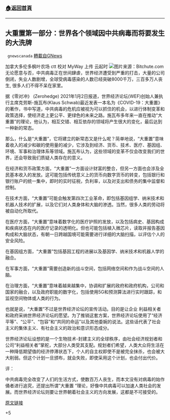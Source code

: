 ###  [:house:返回首頁](https://github.com/ourhimalayas/txt)
---

## 大重置第一部分：世界各个领域因中共病毒而将要发生的大洗牌
` gnewscanada` [轉載自GNews](https://gnews.org/zh-hans/719132/)

加拿大多伦多枫叶农场 ctt
校对 MyWay 上传 云起时
![]()![](https://gnews.org/wp-content/uploads/2021/01/bb-1.jpg)图片来源：Bitchute.com
无论愿意与否，中共病毒正在世间肆虐，世界经济遭受到严重的打击，大量的公司倒闭，失业人数剧增，全球受病毒感染的人数已经突破8000千万，三百多万人丧生, 很多人们不得不呆在家里。

据《零对冲》 (Zerohedge) 2021年1月2日报道，世界经济论坛(WEF)创始人兼执行主席克劳斯-施瓦布(Klaus Schwab)最近发表一本名为《COVID-19：大重置》的著作，书中写道，中共病毒的危机应被视为可以抓住的机会，以进行体制变革和政策选择，使经济走上更公平、更绿色的未来之路。施瓦布多年来一直在推动“大重置”的理论，他认为，相互交错、相互依存的领域将产生很大的变化，最后达到一种新的常态。

那么，什么是“大重置”，它将建立的新常态又是什么呢？简单地说，“大重置”意味着收入的减少和碳的使用量的减少，它涉及到经济、货币、技术、医疗、基因组、环境、军事和治理体系等领域。施瓦布认为，这些领域的变革不仅会改变我们的世界，还会导致我们质疑人类存在的意义。

在经济和货币政策方面，“大重置”一方面设计财富的整合，但另一方面也会涉及全民基本收入的发放。这可能包括传统意义上的货币向数字货币的转变，包括银行和银行账户的统一集中，即时的实时征税，负利率，以及对支出和债务的集中监督和控制。

在技术方面，“大重置”可能会触发第四次工业革命，即包括基因组学、纳米技术和机器人技术的扩展，以及它们对人类身体和大脑的渗透。当然，很多人类的劳动将被自动化所取代。

在医疗方面，“大重置”意味着数字化的医疗护照的发放，以及包括病史、基因构成和疾病状态在内的医疗记录的透明化。但也可能包括植入微芯片，读取并报告基因构成和大脑状态，有朝一日跨越国境可能需要进行详细的大脑扫描，以评估个人的安全风险。

在基因组方面，“大重置”包括基因工程的进展以及基因学、纳米技术和机器人学的融合。

在军事方面，“大重置”需要创造新的战斗空间，包括网络空间和作为战斗空间的人脑。

在治理方面，“大重置”意味着越来越集中，协调和扩展的政府和政府机构，公司和国家的融合，以及政府职能的数字化，包括使用5G和预测算法进行实时跟踪，和监视空间物体或人类的行为。

也就是说，“大重置”不过是世界经济论坛的宣传活动。目的是让企业 利益相关者 和政府采纳世界经济论坛的愿望。为了推销这套方案，世界经济论坛使用了“经济平等”、“公平”、“包容”和“共同的命运”以及其他委婉的说法。这些话代表了社会主义的集体主义、有社会主义的政治和意识形态成分。

世界经济论坛设想的是一个生物技术-封建主义的全球秩序，由社会经济规划者和公司“利益相关者”掌舵，大部分人类受其支配。规划者们希望，人类大众将生活在一种降低期望值的经济停滞状态下，个人的自主权即使不是被完全抹杀，也会被大大削弱。但这个计划一旦颁布，就会失败，即使采用这个计划，也会付出代价。

评：

中共病毒完全改变了人们的生活方式，使数百万人丧生，而本文没有对病毒的始作俑者进行追究，还提出所谓”大重置 “理论，好像中共病毒可以加速人类社会的发展。而世界经济论坛则要让世界朝着社会主义的方向发展，这都是不可接受的。

[原文链接](https://www.zerohedge.com/geopolitical/great-reset-part-i-reduced-expectations-and-bio-techno-feudalism)

+5
